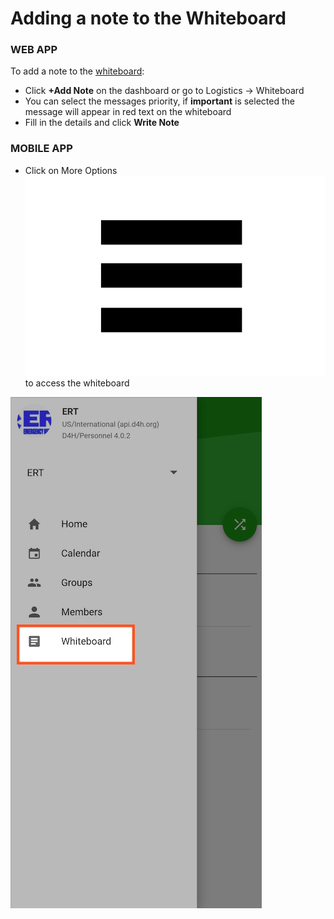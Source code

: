 # Adding a note to the Whiteboard

### WEB APP

To add a note to the [whiteboard](./):

* Click **+Add Note** on the dashboard or go to Logistics -&gt; Whiteboard
* You can select the messages priority, if **important** is selected the message will appear in red text on the whiteboard
* Fill in the details and click **Write Note**

### **MOBILE APP** 

* Click on More Options![Image Placeholder](../../.gitbook/assets/more-options.png)to access the whiteboard 

![](../../.gitbook/assets/adding-a-note-to-the-whiteboard.png)

